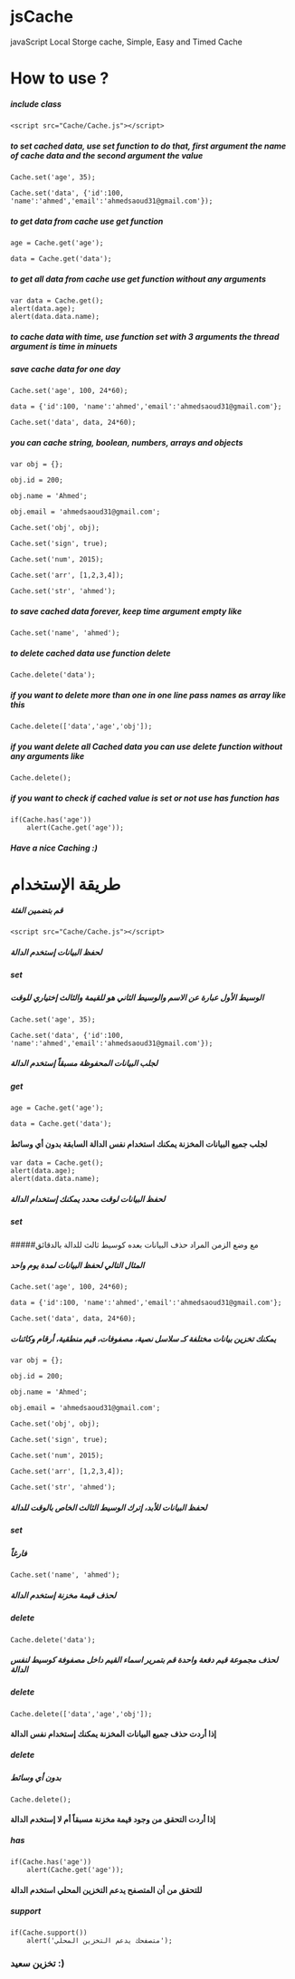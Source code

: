 # jsCache
javaScript Local Storge cache, Simple, Easy and Timed Cache

# How to use ?
##### include class

	<script src="Cache/Cache.js"></script>

##### to set cached data, use set function to do that, first argument the name of cache data and the second argument the value

	Cache.set('age', 35);
	
	Cache.set('data', {'id':100, 'name':'ahmed','email':'ahmedsaoud31@gmail.com'});

##### to get data from cache use get function

	age = Cache.get('age');
	
	data = Cache.get('data');

	
##### to get all data from cache use get function without any arguments
	
	var data = Cache.get();
	alert(data.age);
	alert(data.data.name);

##### to cache data with time, use function set with 3 arguments the thread argument is time in minuets
##### save cache data for one day

	Cache.set('age', 100, 24*60);
	
	data = {'id':100, 'name':'ahmed','email':'ahmedsaoud31@gmail.com'};
	
	Cache.set('data', data, 24*60);


##### you can cache string, boolean, numbers, arrays and objects

	var obj = {};
	
	obj.id = 200;
	
	obj.name = 'Ahmed';
	
	obj.email = 'ahmedsaoud31@gmail.com';
	
	Cache.set('obj', obj);
	
	Cache.set('sign', true);
	
	Cache.set('num', 2015);
	
	Cache.set('arr', [1,2,3,4]);
	
	Cache.set('str', 'ahmed');

##### to save cached data forever, keep time argument empty like

	Cache.set('name', 'ahmed');

##### to delete cached data use function delete

	Cache.delete('data');

##### if you want to delete more than one in one line pass names as array like this

	Cache.delete(['data','age','obj']);

##### if you want delete all Cached data you can use delete function without any arguments like

	Cache.delete();

##### if you want to check if cached value is set or not use has function has

	if(Cache.has('age'))
		alert(Cache.get('age'));
	
##### Have a nice Caching :)

# طريقة الإستخدام
##### قم بتضمين الفئة

	<script src="Cache/Cache.js"></script>

##### لحفظ البيانات إستخدم الدالة  
##### set 
##### الوسيط الأول عبارة عن الاسم والوسيط الثاني هو للقيمة والثالث إختياري للوقت

	Cache.set('age', 35);
	
	Cache.set('data', {'id':100, 'name':'ahmed','email':'ahmedsaoud31@gmail.com'});

##### لجلب البيانات المحفوظة مسبقاً إستخدم الدالة 
##### get

	age = Cache.get('age');
	
	data = Cache.get('data');

#### لجلب جميع البيانات المخزنة يمكنك استخدام نفس الدالة السابقة بدون أي وسائط

	var data = Cache.get();
	alert(data.age);
	alert(data.data.name);
	
##### لحفظ البيانات لوقت محدد يمكنك إستخدام الدالة 
##### set 
#####مع وضع الزمن المراد حذف البيانات بعده كوسيط ثالث للدالة بالدقائق
##### المثال التالي لحفظ البيانات لمدة يوم واحد

	Cache.set('age', 100, 24*60);
	
	data = {'id':100, 'name':'ahmed','email':'ahmedsaoud31@gmail.com'};
	
	Cache.set('data', data, 24*60);


##### يمكنك تخزين بيانات مختلفة كـ سلاسل نصية، مصفوفات، قيم منطقية، أرقام وكائنات

	var obj = {};
	
	obj.id = 200;
	
	obj.name = 'Ahmed';
	
	obj.email = 'ahmedsaoud31@gmail.com';
	
	Cache.set('obj', obj);
	
	Cache.set('sign', true);
	
	Cache.set('num', 2015);
	
	Cache.set('arr', [1,2,3,4]);
	
	Cache.set('str', 'ahmed');

##### لحفظ البيانات للأبد، إترك الوسيط الثالث الخاص بالوقت للدالة 
##### set 
##### فارغاً

	Cache.set('name', 'ahmed');

##### لحذف قيمة مخزنة إستخدم الدالة  
##### delete

	Cache.delete('data');

##### لحذف مجموعة قيم دفعة واحدة قم بتمرير اسماء القيم داخل مصفوفة كوسيط لنفس الدالة 
##### delete

	Cache.delete(['data','age','obj']);

#### إذا أردت حذف جميع البيانات المخزنة يمكنك إستخدام نفس الدالة 
##### delete 
##### بدون أي وسائط

	Cache.delete();

#### إذا أردت التحقق من وجود قيمة مخزنة مسبقاً أم لا إستخدم الدالة 
##### has

	if(Cache.has('age'))
		alert(Cache.get('age'));

#### للتحقق من أن المتصفح يدعم التخزين المحلي استخدم الدالة 
##### support

	if(Cache.support())
		alert('متصفحك يدعم التخزين المحلي');
### تخزين سعيد :)

